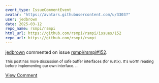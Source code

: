 ```yaml
---
event_type: IssueCommentEvent
avatar: "https://avatars.githubusercontent.com/u/3303?"
user: jedbrown
date: 2025-03-12
repo_name: rsmpi/rsmpi
html_url: https://github.com/rsmpi/rsmpi/issues/152
repo_url: https://github.com/rsmpi/rsmpi
---
```


<a href='https://github.com/jedbrown' target='_blank'>jedbrown</a> commented on issue <a href='https://github.com/rsmpi/rsmpi/issues/152' target='_blank'>rsmpi/rsmpi#152</a>.

<small>This post has more discussion of safe buffer interfaces (for rustix). It's worth reading before implementing our own interface. ...</small>

<a href='https://github.com/rsmpi/rsmpi/issues/152' target='_blank'>View Comment</a>